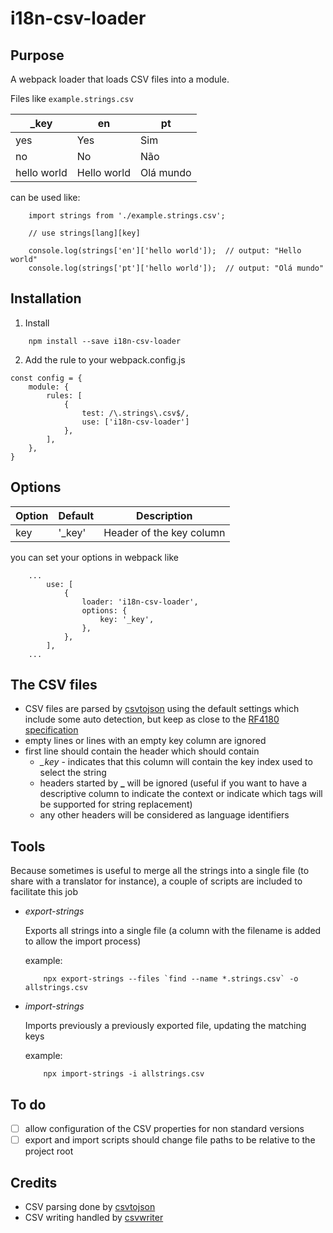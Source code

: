 # i18n-csv-loader

## Purpose

A webpack loader that loads CSV files into a module.

Files like `example.strings.csv`

\_key       | en          | pt
------------|-------------|----------
yes         | Yes         | Sim
no          | No          | Não
hello world | Hello world | Olá mundo

can be used like:

```
    import strings from './example.strings.csv';

    // use strings[lang][key]

    console.log(strings['en']['hello world']);  // output: "Hello world"
    console.log(strings['pt']['hello world']);  // output: "Olá mundo"
```

## Installation

1. Install

```
    npm install --save i18n-csv-loader
```

2. Add the rule to your webpack.config.js

```
const config = {
    module: {
        rules: [
            {
                test: /\.strings\.csv$/,
                use: ['i18n-csv-loader']
            },
        ],
    },
}
```

## Options
Option | Default| Description              
-------|--------|--------------------------
key    | '_key'| Header of the key column 

you can set your options in webpack like 
```
    ...
        use: [
            {
                loader: 'i18n-csv-loader',
                options: {
                    key: '_key',
                },
            },
        ],
    ...
```

## The CSV files
* CSV files are parsed by [csvtojson](https://www.npmjs.com/package/csvtojson) using the default settings which include some auto detection, but keep as close to the [RF4180 specification](https://www.loc.gov/preservation/digital/formats/fdd/fdd000323.shtml)
* empty lines or lines with an empty key column are ignored
* first line should contain the header which should contain
  - *_key* - indicates that this column will contain the key index used to select the string
  - headers started by **_** will be ignored (useful if you want to have a descriptive column to indicate the context or indicate which tags will be supported for string replacement)
  - any other headers will be considered as language identifiers


## Tools
Because sometimes is useful to merge all the strings into a single file (to share with a translator for instance), a couple of scripts are included to facilitate this job

* _export-strings_

    Exports all strings into a single file (a column with the filename is added to allow the import process)
    
    example:
    ```
        npx export-strings --files `find --name *.strings.csv` -o allstrings.csv
    ```
    
* _import-strings_

    Imports previously a previously exported file, updating the matching keys
    
    example:
    ```
        npx import-strings -i allstrings.csv
    ```


## To do
- [ ] allow configuration of the CSV properties for non standard versions
- [ ] export and import scripts should change file paths to be relative to the project root

## Credits
* CSV parsing done by [csvtojson](https://www.npmjs.com/package/csvtojson) 
* CSV writing handled by [csvwriter](https://www.npmjs.com/package/csvwriter) 
